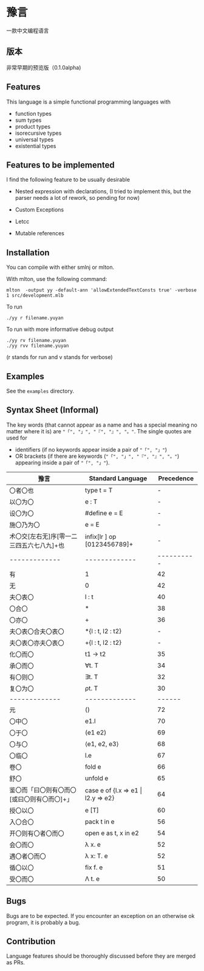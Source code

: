 # 豫言 
一款中文编程语言

## 版本
非常早期的预览版（0.1.0alpha)

## Features

This language is a simple functional programming languages with 
- function types
- sum types
- product types
- isorecursive types
- universal types
- existential types

## Features to be implemented

I find the following feature to be usually desirable 
- Nested expression with declarations,
(I tried to implement this, but the parser needs a lot of rework, so pending for now)

- Custom Exceptions

- Letcc

- Mutable references


## Installation

You can compile with either smlnj or mlton.

With mlton, use the following command: 
```
mlton  -output yy -default-ann 'allowExtendedTextConsts true' -verbose 1 src/development.mlb
```

To run
```
./yy r filename.yuyan
```

To run with more informative debug output 
```
./yy rv filename.yuyan
./yy rvv filename.yuyan
```
(r stands for run and v stands for verbose)

## Examples

See the `examples` directory.

## Syntax Sheet (Informal)
The key words (that cannot appear as a name and has a special meaning no matter where it is) are
  `"「", "」", "『", "』", "。"`. The single quotes are used for 
  + identifiers (if 
  no keywords appear inside a pair of `"「", "」"`) 
  + OR brackets (if there 
  are keywords (`"「", "」", "『", "』", "。"`) appearing inside a pair of `"「", "」"`).

| 豫言           | Standard Language | Precedence |
| ------------- |-------------| ------|
| 〇者〇也 |  type t = T | - |
| 以〇为〇 |  e : T |  - |
| 设〇为〇 |  #define e = E | - |
| 施〇乃为〇 | e = E | - |
| 术〇交[左右无]序[零一二三四五六七八九]+也 | infix[lr ] op [0123456789]+ |  - |
| ------------- |-------------|  ---------- |
| 有 | 1 | 42 |
| 无 | 0 |  42 |
  |夫〇表〇| l : t | 40 |
  |〇合〇 | *  |  38 |
  |〇亦〇 | +  | 36 |
  |夫〇表〇合夫〇表〇| *{l : t, l2 : t2} | - |
  |夫〇表〇亦夫〇表〇| +{l : t, l2 : t2} | - |
  |化〇而〇 | t1 -> t2 |  35 | 
|承〇而〇 | ∀t. T | 34 |
|有〇则〇 | ∃t. T | 32 |
 |复〇为〇 | ρt. T | 30 |
| ------------- |-------------|  ------ |
|元| () | 72 | 
|〇中〇| e1.l | 70 |
 |〇于〇| (e1 e2) | 69 |
 |〇与〇| ⟨e1, e2, e3⟩ | 68 |
 |〇临〇| l.e | 67 |
   |卷〇| fold e| 66 |
   |舒〇| unfold e|  65 |
   |鉴〇而「曰〇则有〇而〇[或曰〇则有〇而〇]+」| case e of {l.x => e1 \| l2.y => e2} | 64 |
   |授〇以〇| e [T] | 60 |
   |入〇合〇| pack t in e | 56 |
   |开〇则有〇者〇而〇| open e as t, x in e2 | 54 |
|会〇而〇| λ x. e | 52 |
|遇〇者〇而〇| λ x: T. e| 52 |
|循〇以〇| fix f. e| 51 |
|受〇而〇| Λ t. e| 50 |


## Bugs

Bugs are to be expected. If you encounter an exception on an otherwise ok program, it is probably a bug. 

## Contribution
Language features should be thoroughly discussed before they are merged as PRs. 
